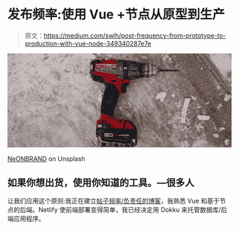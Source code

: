 # 发布频率:使用 Vue +节点从原型到生产

> 原文：<https://medium.com/swlh/post-frequency-from-prototype-to-production-with-vue-node-349340287e7e>

![](img/19928e759aee871694181bc4707a43a2.png)

[NeONBRAND](https://unsplash.com/@neonbrand?utm_medium=referral&utm_campaign=photographer-credit&utm_content=creditBadge) on Unsplash

## 如果你想出货，使用你知道的工具。—很多人

让我们应用这个原则:我正在建立[帖子频率/负责任的博客](https://accountableblogging.com/)，我熟悉 Vue 和基于节点的后端。Netlify 使前端部署变得简单，我已经决定用 Dokku 来托管数据库/后端应用程序。